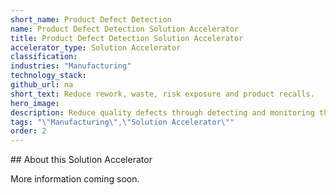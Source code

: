 ```yaml
---
short_name: Product Defect Detection
name: Product Defect Detection Solution Accelerator
title: Product Defect Detection Solution Accelerator
accelerator_type: Solution Accelerator
classification: 
industries: "Manufacturing"
technology_stack: 
github_url: na
short_text: Reduce rework, waste, risk exposure and product recalls.
hero_image: 
description: Reduce quality defects through detecting and monitoring the production line using video analytics which reduces rework, waste, risk exposure and product recalls.
tags: "\"Manufacturing\",\"Solution Accelerator\""
order: 2
---
```

​​## About this Solution Accelerator

More information coming soon.
